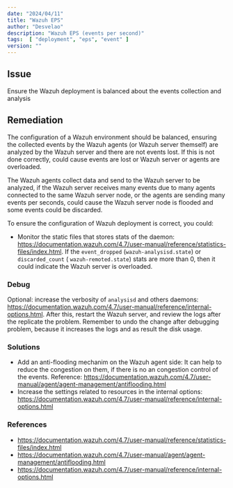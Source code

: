 ```yaml
---
date: "2024/04/11"
title: "Wazuh EPS"
author: "Desvelao"
description: "Wazuh EPS (events per second)"
tags:  [ "deployment", "eps", "event" ]
version: ""
---
```


## Issue

Ensure the Wazuh deployment is balanced about the events collection and analysis

## Remediation

The configuration of a Wazuh environment should be balanced, ensuring the collected events by the Wazuh agents (or Wazuh server themself) are analyzed by the Wazuh server and there are not events lost. If this is not done correctly, could cause events are lost or Wazuh server or agents are overloaded.

The Wazuh agents collect data and send to the Wazuh server to be analyzed, if the Wazuh server receives many events due to many agents connected to the same Wazuh server node, or the agents are sending many events per seconds, could cause the Wazuh server node is flooded and some events could be discarded.

To ensure the configuration of Wazuh deployment is correct, you could:
- Monitor the static files that stores stats of the daemon: https://documentation.wazuh.com/4.7/user-manual/reference/statistics-files/index.html. If the `event_dropped` (`wazuh-analysisd.state`) or `discarded_count` ( `wazuh-remoted.state`) stats are more than 0, then it could indicate the Wazuh server is overloaded.

### Debug

Optional: increase the verbosity of `analysisd` and others daemons: https://documentation.wazuh.com/4.7/user-manual/reference/internal-options.html. After this, restart the Wazuh server, and review the logs after the replicate the problem. Remember to undo the change after debugging problem, because it increases the logs and as result the disk usage.

### Solutions
- Add an anti-flooding mechanim on the Wazuh agent side: It can help to reduce the congestion on them, if there is no an congestion control of the events. Reference: https://documentation.wazuh.com/4.7/user-manual/agent/agent-management/antiflooding.html
- Increase the settings related to resources in the internal options: https://documentation.wazuh.com/4.7/user-manual/reference/internal-options.html


### References
- https://documentation.wazuh.com/4.7/user-manual/reference/statistics-files/index.html
- https://documentation.wazuh.com/4.7/user-manual/agent/agent-management/antiflooding.html
- https://documentation.wazuh.com/4.7/user-manual/reference/internal-options.html
